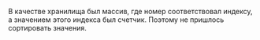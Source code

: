В качестве хранилища был массив, где номер соответствовал индексу, а значением этого индекса был счетчик. 
Поэтому не пришлось сортировать значения.